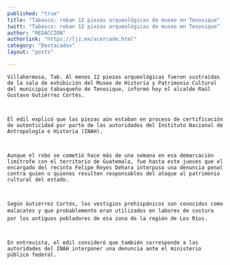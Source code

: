 ```yaml
---
published: "true"
title: "Tabasco: roban 12 piezas arqueológicas de museo en Tenosique"
twitt: "Tabasco: roban 12 piezas arqueológicas de museo en Tenosique"
author: "REDACCION"
authorlink: "https://ljz.mx/acercade.html"
category: "Destacadas"
layout: "posts"

---
```



  
    Villahermosa, Tab. Al menos 12 piezas arqueológicas fueron sustraídas de la sala de exhibición del Museo de Historia y Patrimonio Cultural del municipio tabasqueño de Tenosique, informó hoy el alcalde Raúl Gustavo Gutiérrez Cortés.
  
  
  
    El edil explicó que las piezas aún estaban en proceso de certificación de autenticidad por parte de las autoridades del Instituto Nacional de Antropología e Historia (INAH).
  
  
  
    Aunque el robo se cometió hace más de una semana en esa demarcación limítrofe con el territorio de Guatemala, fue hasta este jueves que el encargado del recinto Felipe Reyes Dehara interpuso una denuncia penal contra quien o quienes resulten responsables del ataque al patrimonio cultural del estado.
  
  
  
    Según Gutiérrez Cortés, los vestigios prehispánicos son conocidos como malacates y que probablemente eran utilizados en labores de costura por los antiguos pobladores de esa zona de la región de Los Ríos.
  
  
  
    En entrevista, el edil consideró que también corresponde a las autoridades del INAH interponer una denuncia ante el ministerio público federal.
  

